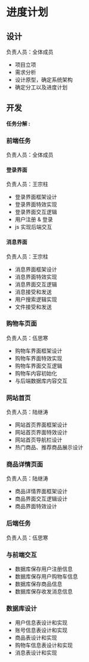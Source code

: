 # 进度计划

## 设计

负责人员：全体成员

- 项目立项
- 需求分析
- 设计原型，确定系统架构
- 确定分工以及进度计划

## 开发

**任务分解 :**

### 前端任务

负责人员：全体成员

#### 登录界面

负责人员：王宗柱

- 登录界面框架设计
- 登录界面特效实现
- 登录界面交互逻辑
- 用户注册 & 登录
- js 实现后端交互

#### 消息界面

负责人员：王宗柱

- 消息界面框架设计
- 消息界面特效实现
- 消息界面交互逻辑
- 消息接受和发送
- 用户搜索逻辑实现
- 文件接受和发送

### 购物车页面

负责人员：伍思寒

- 购物车界面框架设计
- 购物车界面特效实现
- 购物车界面交互逻辑
- 购物车内容初始化
- 与后端数据库内容交互

### 网站首页

负责人员：陆继涛

- 网站首页界面框架设计
- 网站首页界面特效设计
- 网站首页导航栏设计
- 热门商品、推荐商品展示设计

### 商品详情页面

负责人员：陆继涛

- 商品详情界面框架设计
- 商品界面交互逻辑设计
- 商品界面特效设计
### 后端任务

负责人员：伍思寒

### 与前端交互
- 数据库保存用户注册信息
- 数据库保存用户购物车信息
- 数据库保存商品信息
- 数据库保存收发消息信息


### 数据库设计

- 用户信息表设计和实现
- 账号信息表设计和实现
- 商品表设计和实现
- 购物车信息表设计和实现
- 消息表设计和实现


